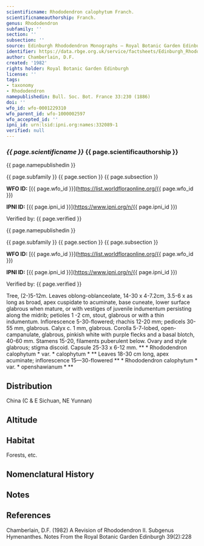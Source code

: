 ```yaml
---
scientificname: Rhododendron calophytum Franch.
scientificnameauthorship: Franch.
genus: Rhododendron
subfamily: ''
section: ''
subsection: ''
source: Edinburgh Rhododendron Monographs – Royal Botanic Garden Edinburgh
identifier: https://data.rbge.org.uk/service/factsheets/Edinburgh_Rhododendron_Monographs.xhtml
author: Chamberlain, D.F.
created: '1982'
rights holder: Royal Botanic Garden Edinburgh
license: ''
tags:
- taxonomy
- Rhododendron
namepublishedin: Bull. Soc. Bot. France 33:230 (1886)
doi: ''
wfo_id: wfo-0001229310
wfo_parent_id: wfo-1000002597
wfo_accepted_id: ''
ipni_id: urn:lsid:ipni.org:names:332089-1
verified: null
---
```

### _{{ page.scientificname }}_ {{ page.scientificauthorship }}
 {{ page.namepublishedin }}

{{ page.subfamily }} {{ page.section }} {{ page.subsection }}

**WFO ID:** [{{ page.wfo_id }}](https://list.worldfloraonline.org/{{ page.wfo_id }})

**IPNI ID:** [{{ page.ipni_id }}](https://www.ipni.org/n/{{ page.ipni_id }})

Verified by: {{ page.verified }}

 {{ page.namepublishedin }}

{{ page.subfamily }} {{ page.section }} {{ page.subsection }}

**WFO ID:** [{{ page.wfo_id }}](https://list.worldfloraonline.org/{{ page.wfo_id }})

**IPNI ID:** [{{ page.ipni_id }}](https://www.ipni.org/n/{{ page.ipni_id }})

Verified by: {{ page.verified }}



Tree, (2-)5-12m. Leaves oblong-oblanceolate, 14-30 x 4-7.2cm, 3.5-6 x as long as broad, apex cuspidate to acuminate, base cuneate, lower surface glabrous when mature, or with vestiges of juvenile indumentum persisting along the midrib; petioles 1 -2 cm, stout, glabrous or with a thin indumentum. Inflorescence 5-30-flowered; rhachis 12-20 mm; pedicels 30-55 mm, glabrous. Calyx c. 1 mm, glabrous. Corolla 5-7-lobed, open-campanulate, glabrous, pinkish white with purple flecks and a basal blotch, 40-60 mm. Stamens 15-20, filaments puberulent below. Ovary and style glabrous; stigma discoid. Capsule 25-33 x 6-12 mm. ** * Rhododendron calophytum * var. * calophytum * ** Leaves 18-30 cm long, apex acuminate; inflorescence 15—30-flowered ** * Rhododendron calophytum * var. * openshawianum * **

## Distribution
China (C & E Sichuan, NE Yunnan)

## Altitude


## Habitat
Forests, etc.

## Nomenclatural History

                       
## Notes


## References

Chamberlain, D.F. (1982) A Revision of Rhododendron II. Subgenus Hymenanthes. Notes From the Royal Botanic Garden Edinburgh 39(2):228
